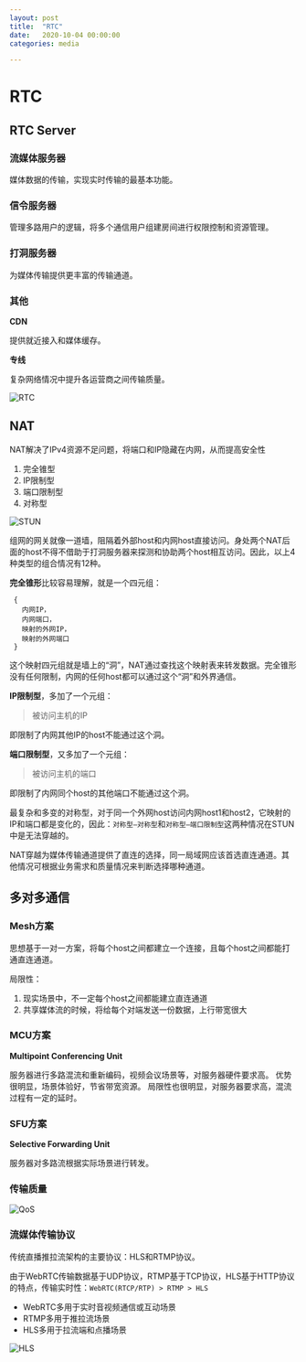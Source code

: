 ```yaml
---
layout: post
title:  "RTC"
date:   2020-10-04 00:00:00
categories: media

---
```


# RTC
## RTC Server

### 流媒体服务器

媒体数据的传输，实现实时传输的最基本功能。

### 信令服务器

管理多路用户的逻辑，将多个通信用户组建房间进行权限控制和资源管理。

### 打洞服务器

为媒体传输提供更丰富的传输通道。

### 其他

**CDN**

提供就近接入和媒体缓存。

**专线**

复杂网络情况中提升各运营商之间传输质量。


![RTC](/images/pic/RTC.png)

## NAT
NAT解决了IPv4资源不足问题，将端口和IP隐藏在内网，从而提高安全性

1. 完全锥型
2. IP限制型
3. 端口限制型
4. 对称型

![STUN](/images/pic/STUN.png)


组网的网关就像一道墙，阻隔着外部host和内网host直接访问。身处两个NAT后面的host不得不借助于打洞服务器来探测和协助两个host相互访问。因此，以上4种类型的组合情况有12种。

**完全锥形**比较容易理解，就是一个四元组：

	 {
	   内网IP，
	   内网端口，
	   映射的外网IP，
	   映射的外网端口
	 }
	 
这个映射四元组就是墙上的“洞”，NAT通过查找这个映射表来转发数据。完全锥形没有任何限制，内网的任何host都可以通过这个“洞”和外界通信。

**IP限制型**，多加了一个元组：
> 被访问主机的IP

即限制了内网其他IP的host不能通过这个洞。

**端口限制型**，又多加了一个元组：
> 被访问主机的端口

即限制了内网同个host的其他端口不能通过这个洞。

最复杂和多变的对称型，对于同一个外网host访问内网host1和host2，它映射的IP和端口都是变化的，因此：`对称型—对称型`和`对称型—端口限制型`这两种情况在STUN中是无法穿越的。

NAT穿越为媒体传输通道提供了直连的选择，同一局域网应该首选直连通道。其他情况可根据业务需求和质量情况来判断选择哪种通道。

## 多对多通信

### Mesh方案
思想基于一对一方案，将每个host之间都建立一个连接，且每个host之间都能打通直连通道。

局限性：
1. 现实场景中，不一定每个host之间都能建立直连通道
2. 共享媒体流的时候，将给每个对端发送一份数据，上行带宽很大

### MCU方案
**Multipoint Conferencing Unit**

服务器进行多路混流和重新编码，视频会议场景等，对服务器硬件要求高。
优势很明显，场景体验好，节省带宽资源。
局限性也很明显，对服务器要求高，混流过程有一定的延时。

### SFU方案
**Selective Forwarding Unit**

服务器对多路流根据实际场景进行转发。


### 传输质量


![QoS](/images/pic/QoS.png)


### 流媒体传输协议

传统直播推拉流架构的主要协议：HLS和RTMP协议。

由于WebRTC传输数据基于UDP协议，RTMP基于TCP协议，HLS基于HTTP协议的特点，传输实时性：`WebRTC(RTCP/RTP) > RTMP > HLS`

* WebRTC多用于实时音视频通信或互动场景
* RTMP多用于推拉流场景
* HLS多用于拉流端和点播场景


![HLS](/images/pic/HLS.png)




